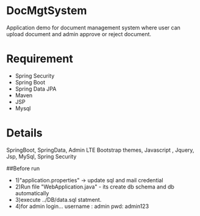 # DocMgtSystem
Application demo for document management system where user can upload document and admin approve or reject document. 

# Requirement
- Spring Security
- Spring Boot
- Spring Data JPA
- Maven
- JSP
- Mysql

# Details
SpringBoot, SpringData, Admin LTE Bootstrap themes, Javascript , Jquery, Jsp, MySql, Spring Security

##Before run 
- 1)"application.properties" -> update sql and mail credential 
- 2)Run file "WebApplication.java" - its create db schema and db automatically
- 3)execute ../DB/data.sql statment.
- 4)for admin login...
		username : admin
		pwd: admin123

